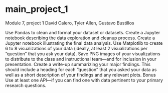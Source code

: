 # main_project_1
Module 7, project 1
David Calero,
Tyler Allen, 
Gustavo Bustillos

Use Pandas to clean and format your dataset or datasets. 
Create a Jupyter notebook describing the data exploration and cleanup process.
Create a Jupyter notebook illustrating the final data analysis.
Use Matplotlib to create 6 to 8 visualizations of your data 
(ideally, at least 2 visualizations per “question” that you ask your data).
Save PNG images of your visualizations to distribute to the class and instructional team—and for 
inclusion in your presentation.
Create a write-up summarizing your major findings. This should include a heading for each “question” 
that you asked your data as well as a short description of your findings and any relevant plots.
Bonus Use at least one API—if you can find one with data pertinent to your primary research questions.

